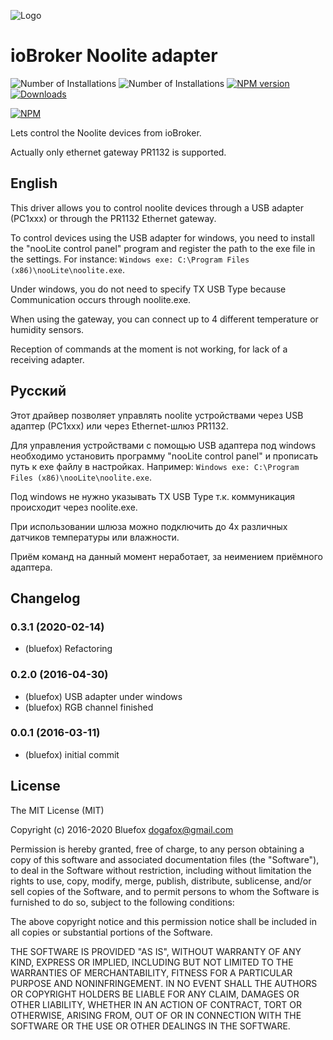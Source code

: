 ![Logo](admin/noolite.png)
# ioBroker Noolite adapter

![Number of Installations](http://iobroker.live/badges/noolite-installed.svg)
![Number of Installations](http://iobroker.live/badges/noolite-stable.svg) 
[![NPM version](http://img.shields.io/npm/v/iobroker.noolite.svg)](https://www.npmjs.com/package/iobroker.noolite)
[![Downloads](https://img.shields.io/npm/dm/iobroker.noolite.svg)](https://www.npmjs.com/package/iobroker.noolite)

[![NPM](https://nodei.co/npm/iobroker.noolite.png?downloads=true)](https://nodei.co/npm/iobroker.noolite/)

Lets control the Noolite devices from ioBroker.

Actually only ethernet gateway PR1132 is supported.

## English
This driver allows you to control noolite devices through a USB adapter (PC1xxx) or through the PR1132 Ethernet gateway.

To control devices using the USB adapter for windows, you need to install the "nooLite control panel" program and
register the path to the exe file in the settings. For instance:
```Windows exe: C:\Program Files (x86)\nooLite\noolite.exe```.

Under windows, you do not need to specify TX USB Type because Communication occurs through noolite.exe.

When using the gateway, you can connect up to 4 different temperature or humidity sensors.

Reception of commands at the moment is not working, for lack of a receiving adapter.

## Русский        
Этот драйвер позволяет управлять noolite устройствами через USB адаптер (РС1ххх) или через Ethernet-шлюз PR1132.

Для управления устройствами с помощью USB адаптера под windows необходимо установить программу "nooLite control panel" и
прописать путь к exe файлу в настройках. Например:
```Windows exe: C:\Program Files (x86)\nooLite\noolite.exe```.

Под windows не нужно указывать TX USB Type т.к. коммуникация происходит через noolite.exe.

При использовании шлюза можно подключить до 4х различных датчиков температуры или влажности.

Приём команд на данный момент неработает, за неимением приёмного адаптера.

## Changelog
### 0.3.1 (2020-02-14)
* (bluefox) Refactoring

### 0.2.0 (2016-04-30)
* (bluefox) USB adapter under windows
* (bluefox) RGB channel finished

### 0.0.1 (2016-03-11)
* (bluefox) initial commit

## License
The MIT License (MIT)

Copyright (c) 2016-2020 Bluefox <dogafox@gmail.com>

Permission is hereby granted, free of charge, to any person obtaining a copy
of this software and associated documentation files (the "Software"), to deal
in the Software without restriction, including without limitation the rights
to use, copy, modify, merge, publish, distribute, sublicense, and/or sell
copies of the Software, and to permit persons to whom the Software is
furnished to do so, subject to the following conditions:

The above copyright notice and this permission notice shall be included in all
copies or substantial portions of the Software.

THE SOFTWARE IS PROVIDED "AS IS", WITHOUT WARRANTY OF ANY KIND, EXPRESS OR
IMPLIED, INCLUDING BUT NOT LIMITED TO THE WARRANTIES OF MERCHANTABILITY,
FITNESS FOR A PARTICULAR PURPOSE AND NONINFRINGEMENT. IN NO EVENT SHALL THE
AUTHORS OR COPYRIGHT HOLDERS BE LIABLE FOR ANY CLAIM, DAMAGES OR OTHER
LIABILITY, WHETHER IN AN ACTION OF CONTRACT, TORT OR OTHERWISE, ARISING FROM,
OUT OF OR IN CONNECTION WITH THE SOFTWARE OR THE USE OR OTHER DEALINGS IN THE
SOFTWARE.
